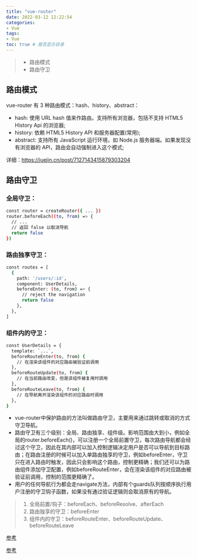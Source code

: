 ```yaml
---
title: "vue-router"
date: 2022-03-12 12:22:54
categories:
- Vue
tags:
- Vue
toc: true # 是否显示目录
---
```


> * 路由模式 
> * 路由守卫

<!-- more -->
## 路由模式 

vue-router 有 3 种路由模式：hash、history、abstract：

* hash: 使用 URL hash 值来作路由。支持所有浏览器，包括不支持 HTML5 History Api 的浏览器;
* history: 依赖 HTML5 History API 和服务器配置(常用);
* abstract: 支持所有 JavaScript 运行环境，如 Node.js 服务器端。如果发现没有浏览器的 API，路由会自动强制进入这个模式;

详细：https://juejin.cn/post/7127143415879303204

## 路由守卫
### 全局守卫：
```bash
const router = createRouter({ ... })
router.beforeEach((to, from) => {
  // ...
  // 返回 false 以取消导航
  return false
})
```
### 路由独享守卫：
```bash
const routes = [
  {
    path: '/users/:id',
    component: UserDetails,
    beforeEnter: (to, from) => {
      // reject the navigation
      return false
    },
  },
]
```
### 组件内的守卫：
```bash
const UserDetails = {
  template: `...`,
  beforeRouteEnter(to, from) {
    // 在渲染该组件的对应路由被验证前调用
  },
  beforeRouteUpdate(to, from) {
    // 在当前路由改变，但是该组件被复用时调用
  },
  beforeRouteLeave(to, from) {
    // 在导航离开渲染该组件的对应路由时调用
  },
}
```

* vue-router中保护路由的方法叫做路由守卫，主要用来通过跳转或取消的方式守卫导航。
* 路由守卫有三个级别：全局、路由独享、组件级。影响范围由大到小，例如全局的router.beforeEach()，可以注册一个全局前置守卫，每次路由导航都会经过这个守卫，因此在其内部可以加入控制逻辑决定用户是否可以导航到目标路由；在路由注册的时候可以加入单路由独享的守卫，例如beforeEnter，守卫只在进入路由时触发，因此只会影响这个路由，控制更精确；我们还可以为路由组件添加守卫配置，例如beforeRouteEnter，会在渲染该组件的对应路由被验证前调用，控制的范围更精确了。
* 用户的任何导航行为都会走navigate方法，内部有个guards队列按顺序执行用户注册的守卫钩子函数，如果没有通过验证逻辑则会取消原有的导航。

> 1. 全局前置/钩子：beforeEach、beforeResolve、afterEach
> 2. 路由独享的守卫：beforeEnter
> 3. 组件内的守卫：beforeRouteEnter、beforeRouteUpdate、beforeRouteLeave

[参考](https://juejin.cn/post/7204844328111374391)

[参考](https://juejin.cn/post/6844903918753808398#heading-18)